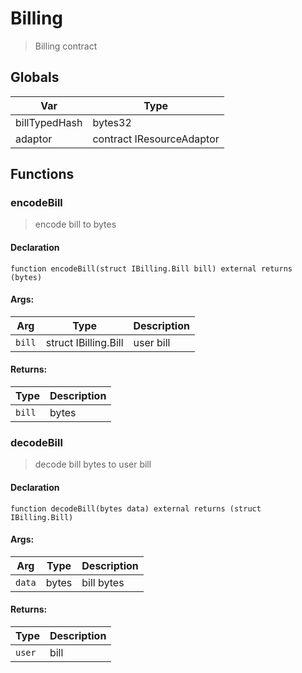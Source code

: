 # Billing



> Billing contract

## Globals
| Var | Type |
| --- | --- |
| billTypedHash | bytes32 |
| adaptor | contract IResourceAdaptor |

## Functions
### encodeBill

> encode bill to bytes


#### Declaration
```
function encodeBill(struct IBilling.Bill bill) external returns (bytes)
```

#### Args:
| Arg | Type | Description |
| --- | --- | --- |
|`bill` | struct IBilling.Bill | user bill

#### Returns:
| Type | Description |
| --- | --- |
|`bill` | bytes
### decodeBill

> decode bill bytes to user bill


#### Declaration
```
function decodeBill(bytes data) external returns (struct IBilling.Bill)
```

#### Args:
| Arg | Type | Description |
| --- | --- | --- |
|`data` | bytes | bill bytes

#### Returns:
| Type | Description |
| --- | --- |
|`user` | bill

